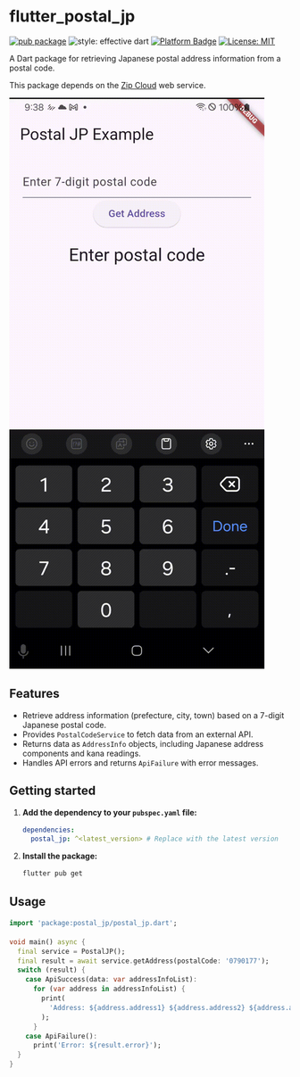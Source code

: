 <!--
This README describes the package. If you publish this package to pub.dev,
this README's contents appear on the landing page for your package.

For information about how to write a good package README, see the guide for
[writing package pages](https://dart.dev/tools/pub/writing-package-pages).

For general information about developing packages, see the Dart guide for
[creating packages](https://dart.dev/guides/libraries/create-packages)
and the Flutter guide for
[developing packages and plugins](https://flutter.dev/to/develop-packages).
-->

# flutter_postal_jp

[![pub package](https://img.shields.io/pub/v/flutter_postal_jp.svg)](https://pub.dev/packages/flutter_postal_jp)
![style: effective dart](https://img.shields.io/badge/style-effective_dart-40c4ff.svg)
[![Platform Badge](https://img.shields.io/badge/platform-android%20|%20ios%20-green.svg)](https://pub.dev/packages/flutter_postal_jp)
[![License: MIT](https://img.shields.io/badge/License-MIT-yellow.svg)](https://opensource.org/licenses/MIT)

A Dart package for retrieving Japanese postal address information from a postal code. 

This package depends on the [Zip Cloud](https://zipcloud.ibsnet.co.jp/) web service.

![demo](./example/example.gif)

## Features

- Retrieve address information (prefecture, city, town) based on a 7-digit Japanese postal code.
- Provides `PostalCodeService` to fetch data from an external API.
- Returns data as `AddressInfo` objects, including Japanese address components and kana readings.
- Handles API errors and returns `ApiFailure` with error messages.

## Getting started

1.  **Add the dependency to your `pubspec.yaml` file:**

    ```yaml
    dependencies:
      postal_jp: ^<latest_version> # Replace with the latest version
    ```

2.  **Install the package:**

    ```bash
    flutter pub get
    ```

## Usage

```dart
import 'package:postal_jp/postal_jp.dart';

void main() async {
  final service = PostalJP();
  final result = await service.getAddress(postalCode: '0790177');
  switch (result) {
    case ApiSuccess(data: var addressInfoList):
      for (var address in addressInfoList) {
        print(
          'Address: ${address.address1} ${address.address2} ${address.address3}',
        );
      }
    case ApiFailure():
      print('Error: ${result.error}');
  }
}
```

